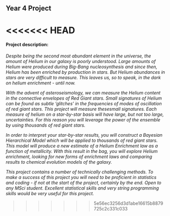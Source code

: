 ## Year 4 Project

<<<<<<< HEAD
=======
#### Project description:
_Despite being the second most abundant element in the universe, the 
amount of Helium in our galaxy is poorly understood. Large amounts of 
Helium were produced during Big-Bang nucleosynthesis and since then, 
Helium has been enriched by production in stars. But Helium abundances 
in stars are very difficult to measure. This leaves us, so to speak, in 
the dark on helium enrichment - until now._

_With the advent of asteroseismology, we can measure the Helium content 
in the connective envelopes of Red Giant stars. Small signatures of 
Helium can be found as subtle ‘glitches’ in the frequencies of modes of 
oscillation of red giant stars. This project will measure thesesmall 
signatures. Each measure of helium on a star-by-star basis will have 
large, but not too large, uncertainties. For this reason you will 
leverage the power of the ensemble by using thousands of red giant 
stars._

_In order to interpret your star-by-star results, you will construct a 
Bayesian Hierarchical Model which will be applied to thousands of red 
giant stars. This model will produce a new estimate of a Helium Enrichment law as a function of metallicity. With 
this result in the bag, you will explore Helium enrichment, looking for 
new forms of enrichment laws and comparing results to chemical evolution 
models of the galaxy._

_This project contains a number of technically 
challenging methods. To make a success of this project you will need to 
be proficient in statistics and coding - if not at the start of the
project, certainly by the end. Open to any MSci student. Excellent statistical skills and very
string programming skills would be very useful for this project._
>>>>>>> 5e56ec3256d3d1abe16615b8879725c2c331c033
